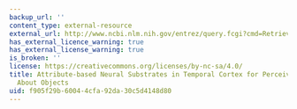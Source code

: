 ```yaml
---
backup_url: ''
content_type: external-resource
external_url: http://www.ncbi.nlm.nih.gov/entrez/query.fcgi?cmd=Retrieve&db=PubMed&dopt=Citation&list_uids=10491613
has_external_licence_warning: true
has_external_license_warning: true
is_broken: ''
license: https://creativecommons.org/licenses/by-nc-sa/4.0/
title: Attribute-based Neural Substrates in Temporal Cortex for Perceiving and Knowing
  About Objects
uid: f905f29b-6004-4cfa-92da-30c5d4148d80
---
```

